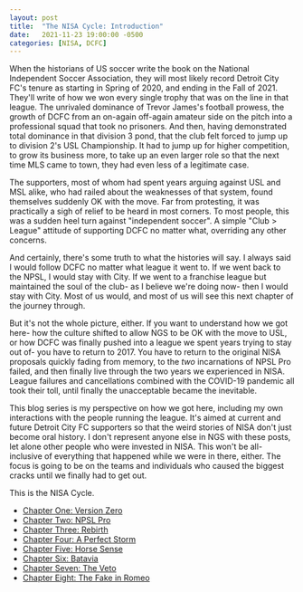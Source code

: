```yaml
---
layout: post
title:  "The NISA Cycle: Introduction"
date:   2021-11-23 19:00:00 -0500
categories: [NISA, DCFC]
---
```


When the historians of US soccer write the book on the National Independent Soccer Association, they will most likely record Detroit City FC's tenure as starting in Spring of 2020, and ending in the Fall of 2021.
They'll write of how we won every single trophy that was on the line in that league.
The unrivaled dominance of Trevor James's football prowess, the growth of DCFC from an on-again off-again amateur side on the pitch into a professional squad that took no prisoners.
And then, having demonstrated total dominance in that division 3 pond, that the club felt forced to jump up to division 2's USL Championship.
It had to jump up for higher competition, to grow its business more, to take up an even larger role so that the next time MLS came to town, they had even less of a legitimate case.

The supporters, most of whom had spent years arguing against USL and MSL alike, who had railed about the weaknesses of that system, found themselves suddenly OK with the move.
Far from protesting, it was practically a sigh of relief to be heard in most corners.
To most people, this was a sudden heel turn against "independent soccer".
A simple "Club > League" attitude of supporting DCFC no matter what, overriding any other concerns.

And certainly, there's some truth to what the histories will say.
I always said I would follow DCFC no matter what league it went to.
If we went back to the NPSL, I would stay with City.
If we went to a franchise league but maintained the soul of the club- as I believe we're doing now- then I would stay with City.
Most of us would, and most of us will see this next chapter of the journey through.

But it's not the whole picture, either.
If you want to understand how we got here- how the culture shifted to allow NGS to be OK with the move to USL, or how DCFC was finally pushed into a league we spent years trying to stay out of- you have to return to 2017.
You have to return to the original NISA proposals quickly fading from memory, to the _two_ incarnations of NPSL Pro failed, and then finally live through the two years we experienced in NISA.
League failures and cancellations combined with the COVID-19 pandemic all took their toll, until finally the unacceptable became the inevitable.

This blog series is my perspective on how we got here, including my own interactions with the people running the league.
It's aimed at current and future Detroit City FC supporters so that the weird stories of NISA don't just become oral history.
I don't represent anyone else in NGS with these posts, let alone other people who were invested in NISA.
This won't be all-inclusive of everything that happened while we were in there, either.
The focus is going to be on the teams and individuals who caused the biggest cracks until we finally had to get out.

This is the NISA Cycle.

* [Chapter One: Version Zero](/nisa/dcfc/2021/11/24/nisa-cycle-version0.html)
* [Chapter Two: NPSL Pro](/nisa/dcfc/2021/11/24/nisa-cycle-npsl-pro.html)
* [Chapter Three: Rebirth](/nisa/dcfc/2021/11/25/nisa-cycle-rebirth.html)
* [Chapter Four: A Perfect Storm](/nisa/dcfc/2021/11/26/nisa-cycle-a-perfect-storm.html)
* [Chapter Five: Horse Sense](/nisa/dcfc/2021/11/27/nisa-cycle-horse-sense.html)
* [Chapter Six: Batavia](/nisa/dcfc/2021/11/29/nisa-cycle-batavia.html)
* [Chapter Seven: The Veto](/nisa/dcfc/2021/12/03/nisa-cycle-the-veto.html)
* [Chapter Eight: The Fake in Romeo](/nisa/dcfc/2021/12/04/nisa-cycle-the-fake-in-romeo.html)